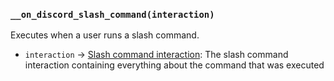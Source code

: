 ### `__on_discord_slash_command(interaction)`

Executes when a user runs a slash command.

* `interaction` -> [Slash command interaction](/values/interactions/slash-command-interaction.md): The slash command interaction containing everything about the command that was executed
